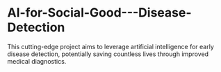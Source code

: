 # AI-for-Social-Good---Disease-Detection
This cutting-edge project aims to leverage artificial intelligence for early disease detection, potentially saving countless lives through improved medical diagnostics.
